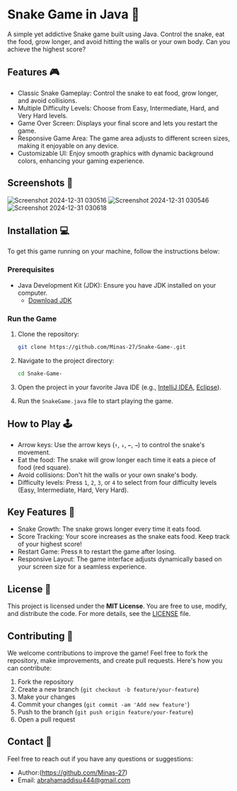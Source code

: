 # Snake Game in Java 🐍

A simple yet addictive Snake game built using Java. Control the snake, eat the food, grow longer, and avoid hitting the walls or your own body. Can you achieve the highest score?

## Features 🎮

- Classic Snake Gameplay: Control the snake to eat food, grow longer, and avoid collisions.
- Multiple Difficulty Levels: Choose from Easy, Intermediate, Hard, and Very Hard levels.
- Game Over Screen: Displays your final score and lets you restart the game.
- Responsive Game Area: The game area adjusts to different screen sizes, making it enjoyable on any device.
- Customizable UI: Enjoy smooth graphics with dynamic background colors, enhancing your gaming experience.

## Screenshots 📸
![Screenshot 2024-12-31 030516](https://github.com/user-attachments/assets/9cbc3679-ec47-4a8e-ba10-b4d691b20cf6)
![Screenshot 2024-12-31 030546](https://github.com/user-attachments/assets/ad94f8f7-512c-4def-8732-56be9f529230)
![Screenshot 2024-12-31 030618](https://github.com/user-attachments/assets/aa06d72a-7bfd-4209-ac14-0f68f89e2710)

## Installation 💻

To get this game running on your machine, follow the instructions below:

### Prerequisites

- Java Development Kit (JDK): Ensure you have JDK installed on your computer.
  - [Download JDK](https://www.oracle.com/java/technologies/javase-downloads.html)

### Run the Game

1. Clone the repository:
   ```bash
   git clone https://github.com/Minas-27/Snake-Game-.git
   ```

2. Navigate to the project directory:
   ```bash
   cd Snake-Game-
   ```

3. Open the project in your favorite Java IDE (e.g., [IntelliJ IDEA](https://www.jetbrains.com/idea/), [Eclipse](https://www.eclipse.org/)).

4. Run the `SnakeGame.java` file to start playing the game.

## How to Play 🕹️

- Arrow keys: Use the arrow keys (`↑`, `↓`, `←`, `→`) to control the snake's movement.
- Eat the food: The snake will grow longer each time it eats a piece of food (red square).
- Avoid collisions: Don't hit the walls or your own snake's body.
- Difficulty levels: Press `1`, `2`, `3`, or `4` to select from four difficulty levels (Easy, Intermediate, Hard, Very Hard).

## Key Features 🔑

- Snake Growth: The snake grows longer every time it eats food.
- Score Tracking: Your score increases as the snake eats food. Keep track of your highest score!
- Restart Game: Press `R` to restart the game after losing.
- Responsive Layout: The game interface adjusts dynamically based on your screen size for a seamless experience.

## License 📝

This project is licensed under the **MIT License**. You are free to use, modify, and distribute the code. For more details, see the [LICENSE](LICENSE) file.

## Contributing 🤝

We welcome contributions to improve the game! Feel free to fork the repository, make improvements, and create pull requests. Here's how you can contribute:

1. Fork the repository
2. Create a new branch (`git checkout -b feature/your-feature`)
3. Make your changes
4. Commit your changes (`git commit -am 'Add new feature'`)
5. Push to the branch (`git push origin feature/your-feature`)
6. Open a pull request

## Contact 📧

Feel free to reach out if you have any questions or suggestions:

- Author:(https://github.com/Minas-27)
- Email: abrahamaddisu444@gmail.com
